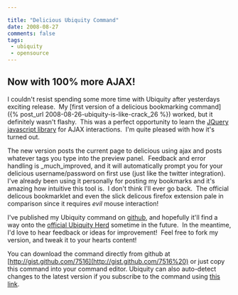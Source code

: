 ```yaml
---

title: "Delicious Ubiquity Command"
date: 2008-08-27
comments: false
tags:
 - ubiquity
 - opensource
---
```



Now with 100% more AJAX!
------------------------

I couldn't resist spending some more time with Ubiquity after yesterdays exciting release.  My [first version of a delicious bookmarking command]({% post_url 2008-08-26-ubiquity-is-like-crack_26 %}) worked, but it definitely wasn't flashy.  This was a perfect opportunity to learn the [JQuery javascript library](http://jquery.com/) for AJAX interactions.  I'm quite pleased with how it's turned out.

The new version posts the current page to delicious using ajax and posts whatever tags you type into the preview panel.  Feedback and error handling is _much_improved, and it will automatically prompt you for your delicious username/password on first use (just like the twitter integration).  I've already been using it personally for posting my bookmarks and it's amazing how intuitive this tool is.  I don't think I'll ever go back.  The official delicous bookmarklet and even the slick delicous firefox extension pale in comparison since it requires _evil_ mouse interaction! 



I've published my Ubiquity command on [github](http://www.github.com), and hopefully it'll find a way onto the [official Ubiquity Herd](https://labs.toolness.com/ubiquity-herd/) sometime in the future.  In the meantime, I'd love to hear feedback or ideas for improvement!  Feel free to fork my version, and tweak it to your hearts content!



You can download the command directly from github at [http://gist.github.com/7516](http://gist.github.com/7516%20) or just copy this command into your command editor. Ubiquity can also auto-detect changes to the latest version if you subscribe to the command using [this link](http://gist.github.com/7516.txt).



